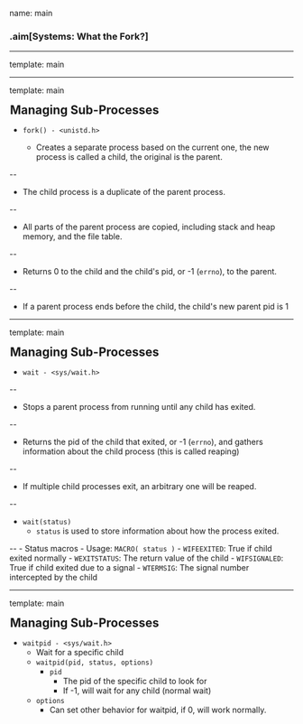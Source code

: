 name: main

### .aim[Systems: What the Fork?]
<style>
.aim {
font-size: .75em;
border-bottom: 1px solid lightgray;
margin: 1px;
}
.remark-inline-code {
  background-color: lightgray;
  border-radius: 3px;
  padding-left: 2px;
  padding-right: 2px;
}
h4 {
font-size: 1.5em;
margin: 1px;
}
</style>

---
template: main


---
template: main

#### Managing Sub-Processes
- `fork() - <unistd.h>`

  - Creates a separate process based on the current one, the new process is called a child, the original is the parent.

--

  - The child process is a duplicate of the parent process.

--

  - All parts of the parent process are copied, including stack and heap memory, and the file table.

--

  - Returns 0 to the child and the child's pid, or -1 (`errno`), to the parent.

--

  - If a parent process ends before the child, the child's new parent pid is 1

---
template: main

#### Managing Sub-Processes
- `wait - <sys/wait.h>`

--

  - Stops a parent process from running until any child has exited.

--

  - Returns the pid of the child that exited, or -1 (`errno`), and gathers information about the child process (this is called reaping)

--

  - If multiple child processes exit, an arbitrary one will be reaped.

--

  - `wait(status)`
    - `status` is used to store information about how the process exited.

--
    - Status macros
      - Usage: `MACRO( status )`
      - `WIFEEXITED`: True if child exited normally
      - `WEXITSTATUS`: The return value of the child
      - `WIFSIGNALED`: True if child exited due to a signal
      - `WTERMSIG`: The signal number intercepted by the child

---
template: main

#### Managing Sub-Processes

- `waitpid - <sys/wait.h>`
  - Wait for a specific child
  - `waitpid(pid, status, options)`
    - `pid`
      - The pid of the specific child to look for
      - If -1, will wait for any child (normal wait)
  - `options`
    - Can set other behavior for waitpid, if 0, will work normally.
